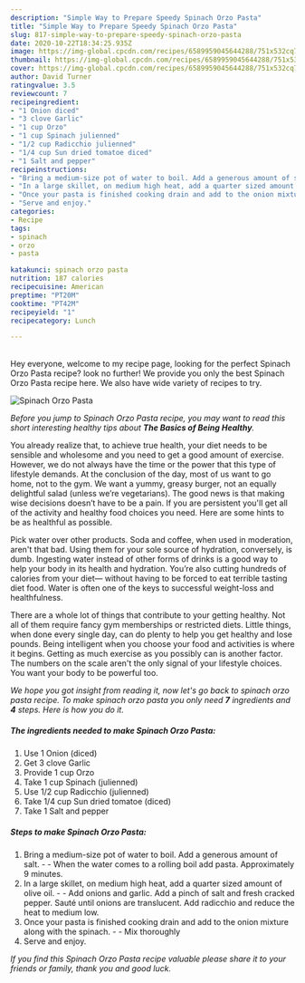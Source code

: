 ```yaml
---
description: "Simple Way to Prepare Speedy Spinach Orzo Pasta"
title: "Simple Way to Prepare Speedy Spinach Orzo Pasta"
slug: 817-simple-way-to-prepare-speedy-spinach-orzo-pasta
date: 2020-10-22T18:34:25.935Z
image: https://img-global.cpcdn.com/recipes/6589959045644288/751x532cq70/spinach-orzo-pasta-recipe-main-photo.jpg
thumbnail: https://img-global.cpcdn.com/recipes/6589959045644288/751x532cq70/spinach-orzo-pasta-recipe-main-photo.jpg
cover: https://img-global.cpcdn.com/recipes/6589959045644288/751x532cq70/spinach-orzo-pasta-recipe-main-photo.jpg
author: David Turner
ratingvalue: 3.5
reviewcount: 7
recipeingredient:
- "1 Onion diced"
- "3 clove Garlic"
- "1 cup Orzo"
- "1 cup Spinach julienned"
- "1/2 cup Radicchio julienned"
- "1/4 cup Sun dried tomatoe diced"
- "1 Salt and pepper"
recipeinstructions:
- "Bring a medium-size pot of water to boil. Add a generous amount of salt.  When the water comes to a rolling boil add pasta. Approximately 9 minutes."
- "In a large skillet, on medium high heat, add a quarter sized amount of olive oil.   Add onions and garlic. Add a pinch of salt and fresh cracked pepper. Sauté until onions are translucent. Add radicchio and reduce the heat to medium low."
- "Once your pasta is finished cooking drain and add to the onion mixture along with the spinach.  Mix thoroughly"
- "Serve and enjoy."
categories:
- Recipe
tags:
- spinach
- orzo
- pasta

katakunci: spinach orzo pasta 
nutrition: 187 calories
recipecuisine: American
preptime: "PT20M"
cooktime: "PT42M"
recipeyield: "1"
recipecategory: Lunch

---
```

<br>
Hey everyone, welcome to my recipe page, looking for the perfect Spinach Orzo Pasta recipe? look no further! We provide you only the best Spinach Orzo Pasta recipe here. We also have wide variety of recipes to try.
<br>


![Spinach Orzo Pasta](https://img-global.cpcdn.com/recipes/6589959045644288/751x532cq70/spinach-orzo-pasta-recipe-main-photo.jpg)

<i>Before you jump to Spinach Orzo Pasta recipe, you may want to read this short interesting healthy tips about <strong>The Basics of Being Healthy</strong>.</i>

You already realize that, to achieve true health, your diet needs to be sensible and wholesome and you need to get a good amount of exercise. However, we do not always have the time or the power that this type of lifestyle demands. At the conclusion of the day, most of us want to go home, not to the gym. We want a yummy, greasy burger, not an equally delightful salad (unless we’re vegetarians). The good news is that making wise decisions doesn’t have to be a pain. If you are persistent you'll get all of the activity and healthy food choices you need. Here are some hints to be as healthful as possible.

Pick water over other products. Soda and coffee, when used in moderation, aren't that bad. Using them for your sole source of hydration, conversely, is dumb. Ingesting water instead of other forms of drinks is a good way to help your body in its health and hydration. You’re also cutting hundreds of calories from your diet— without having to be forced to eat terrible tasting diet food. Water is often one of the keys to successful weight-loss and healthfulness.

There are a whole lot of things that contribute to your getting healthy. Not all of them require fancy gym memberships or restricted diets. Little things, when done every single day, can do plenty to help you get healthy and lose pounds. Being intelligent when you choose your food and activities is where it begins. Getting as much exercise as you possibly can is another factor. The numbers on the scale aren't the only signal of your lifestyle choices. You want your body to be powerful too. 


<i>We hope you got insight from reading it, now let's go back to spinach orzo pasta recipe. To make spinach orzo pasta you only need <strong>7</strong> ingredients and <strong>4</strong> steps. Here is how you do it.
</i>

##### The ingredients needed to make Spinach Orzo Pasta:

1. Use 1 Onion (diced)
1. Get 3 clove Garlic
1. Provide 1 cup Orzo
1. Take 1 cup Spinach (julienned)
1. Use 1/2 cup Radicchio (julienned)
1. Take 1/4 cup Sun dried tomatoe (diced)
1. Take 1 Salt and pepper


##### Steps to make Spinach Orzo Pasta:

1. Bring a medium-size pot of water to boil. Add a generous amount of salt. -  - When the water comes to a rolling boil add pasta. Approximately 9 minutes.
1. In a large skillet, on medium high heat, add a quarter sized amount of olive oil.  -  - Add onions and garlic. Add a pinch of salt and fresh cracked pepper. Sauté until onions are translucent. Add radicchio and reduce the heat to medium low.
1. Once your pasta is finished cooking drain and add to the onion mixture along with the spinach. -  - Mix thoroughly
1. Serve and enjoy.


<i>If you find this Spinach Orzo Pasta recipe valuable please share it to your friends or family, thank you and good luck.</i>
